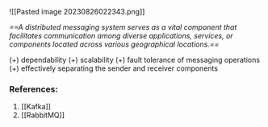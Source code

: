 ![[Pasted image 20230826022343.png]]

*==A distributed messaging system serves as a vital component that facilitates communication among diverse applications, services, or components located across various geographical locations.==*

(+) dependability
(+) scalability
(+) fault tolerance of messaging operations
(+) effectively separating the sender and receiver components

### References:

1. [[Kafka]]
2. [[RabbitMQ]]